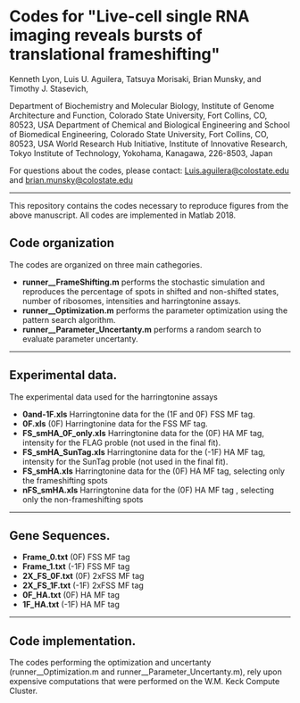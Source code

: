 Codes for "Live-cell single RNA imaging reveals bursts of translational frameshifting"
=======

Kenneth Lyon, Luis U. Aguilera, Tatsuya Morisaki, Brian Munsky, and Timothy J. Stasevich,

Department of Biochemistry and Molecular Biology, Institute of Genome Architecture and Function, Colorado State University, Fort Collins, CO, 80523, USA
Department of Chemical and Biological Engineering and School of Biomedical Engineering, Colorado State University, Fort Collins, CO, 80523, USA
World Research Hub Initiative, Institute of Innovative Research, Tokyo Institute of Technology, Yokohama, Kanagawa, 226-8503, Japan

For questions about the codes, please contact:  Luis.aguilera@colostate.edu and brian.munsky@colostate.edu

---

This repository contains the codes necessary to reproduce figures from the above manuscript. All codes are implemented in Matlab 2018.

## Code organization

The codes are organized on three main cathegories.

  * **runner__FrameShifting.m** performs the stochastic simulation and reproduces the percentage of spots in shifted and non-shifted states, number of ribosomes, intensities and harringtonine assays.
  * **runner__Optimization.m** performs the parameter optimization using the pattern search algorithm. 
  * **runner__Parameter_Uncertanty.m** performs a random search to evaluate parameter uncertanty.

---

## Experimental data.

The experimental data used for the harringtonine assays
* **0and-1F.xls** Harringtonine data for the (1F and 0F) FSS MF tag.
* **0F.xls** (0F) Harringtonine data for the FSS MF tag.
* **FS_smHA_0F_only.xls** Harringtonine data for the (0F) HA MF tag, intensity for the FLAG proble (not used in the final fit).
* **FS_smHA_SunTag.xls** Harringtonine data for the (-1F) HA MF tag, intensity for the SunTag proble (not used in the final fit).
* **FS_smHA.xls** Harringtonine data for the (0F) HA MF tag, selecting only the frameshifting spots
* **nFS_smHA.xls** Harringtonine data for the (0F) HA MF tag , selecting only the non-frameshifting spots

---

## Gene Sequences.
* **Frame_0.txt** (0F) FSS MF tag
* **Frame_1.txt** (-1F) FSS MF tag
* **2X_FS_0F.txt** (0F) 2xFSS MF tag
* **2X_FS_1F.txt** (-1F) 2xFSS MF tag
* **0F_HA.txt** (0F) HA MF tag
* **1F_HA.txt** (-1F) HA MF tag

---  

## Code implementation.

The codes performing the optimization and uncertanty (runner__Optimization.m and runner__Parameter_Uncertanty.m), rely upon expensive computations that were performed on the W.M. Keck Compute Cluster. 
